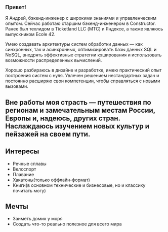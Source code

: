 ### Привет!

Я Андрей, бэкенд-инженер с широкими знаниями и управленческим опытом. Сейчас работаю старшим бэкенд-инженером в Constructor. Ранее был техлидом в Ticketland LLC (МТС) и Яндексе, а также являюсь выпускником Ecole 42.

Умею создавать архитектуры систем обработки данных — как синхронных, так и асинхронных, оптимизировать базы данных SQL и NoSQL, внедрять эффективные стратегии кэширования и использовать возможности распределенных вычислений.

Хорошо разбираюсь в дизайне и разработке, имею практический опыт построения систем с нуля. Увлечен решением нестандартных задач и постоянно расширяю свои компетенции, чтобы справляться с новыми вызовами.

Вне работы моя страсть — путешествия по регионам и замечательным местам России, Европы и, надеюсь, других стран. Наслаждаюсь изучением новых культур и пейзажей на своем пути.
---

## Интересы

- Речные сплавы
- Велоспорт
- Плавание
- Хакатоны(только оффлайн-формат)
- Книги(в основном технические и бизнесовые, но и классику почитать могу)

## Мечты

- Заиметь домик у моря
- Создать что-то реально полезное для всего мира
